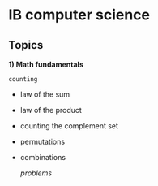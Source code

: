 # IB computer science

## Topics
**1) Math fundamentals**

    counting
- law of the sum
- law of the product
- counting the complement set
- permutations
- combinations

    *problems*
